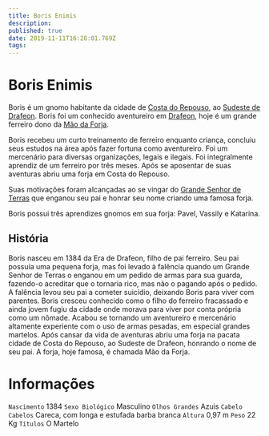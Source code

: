 ```yaml
---
title: Boris Enimis
description: 
published: true
date: 2019-11-11T16:28:01.769Z
tags: 
---
```


<!-- SUBTITLE: O Martelo -->

# Boris Enimis
Boris é um gnomo habitante da cidade de [Costa do Repouso](http://localhost/lugares/plano-material/drafeon/sudeste-de-drafeon/costa-do-repouso#costa-do-repouso), ao [Sudeste de Drafeon](http://localhost/lugares/plano-material/drafeon/sudeste-de-drafeon#sudeste-de-drafeon). Boris foi um conhecido aventureiro em [Drafeon](http://localhost/lugares/plano-material/drafeon#drafeon), hoje é um grande ferreiro dono da [Mão da Forja](http://localhost/lugares/plano-material/drafeon/sudeste-de-drafeon/costa-do-repouso/mao-da-forja#mao-da-forja). 

Boris recebeu um curto treinamento de ferreiro enquanto criança, concluiu seus estudos na área após fazer fortuna como aventureiro. Foi um mercenário para diversas organizações, legais e ilegais. Foi integralmente aprendiz de um ferreiro por três meses. Após se aposentar de suas aventuras abriu uma forja em Costa do Repouso.

Suas motivações foram alcançadas ao se vingar do [Grande Senhor de Terras](http://localhost/rankings-e-titulos/grande-senhor-de-terras#grande-senhor-de-terras) que enganou seu pai e honrar seu nome criando uma famosa forja.

Boris possui três aprendizes gnomos em sua forja: Pavel, Vassily e Katarina.

## História
Boris nasceu em 1384 da Era de Drafeon, filho de pai ferreiro. Seu pai possuía uma pequena forja, mas foi levado à falência quando um Grande Senhor de Terras o enganou em um pedido de armas para sua guarda, fazendo-o acreditar que o tornaria rico, mas não o pagando após o pedido.
A falência levou seu pai a cometer suicídio, deixando Boris para viver com parentes. Boris cresceu conhecido como o filho do ferreiro fracassado e ainda jovem fugiu da cidade onde morava para viver por conta própria como um nômade. Acabou se tornando um aventureiro e mercenário altamente experiente com o uso de armas pesadas, em especial grandes martelos. Após cansar da vida de aventuras abriu uma forja na pacata cidade de Costa do Repouso, ao Sudeste de Drafeon, honrando o nome de seu pai. A forja, hoje famosa, é chamada Mão da Forja.

# Informações
`Nascimento` 1384 
`Sexo Biológico` Masculino
`Olhos Grandes` Azuis
`Cabelo Cabelos` Careca, com longa e estufada barba branca
`Altura` 0,97 m
`Peso` 22  Kg
`Títulos` O Martelo

